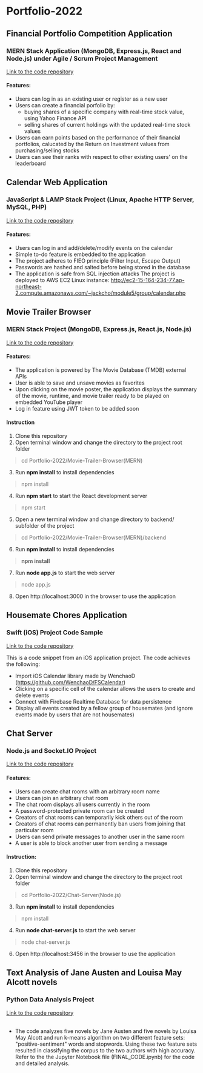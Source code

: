 # Portfolio-2022

## Financial Portfolio Competition Application
### MERN Stack Application (MongoDB, Express.js, React and Node.js) under Agile / Scrum Project Management
[Link to the code repository](https://github.com/jackcho0301/437ChoCaiAlameddineWendler/tree/final_ui_edits)
#### Features:
* Users can log in as an existing user or register as a new user
* Users can create a financial porfolio by:
    * buying shares of a specific company with real-time stock value, using Yahoo Finance API
    * selling shares of current holdings with the updated real-time stock values
* Users can earn points based on the performance of their financial portfolios, calucated by the Return on Investment values from purchasing/selling stocks
* Users can see their ranks with respect to other existing users' on the leaderboard



## Calendar Web Application 
### JavaScript & LAMP Stack Project (Linux, Apache HTTP Server, MySQL, PHP)
[Link to the code repository](https://github.com/jackcho0301/Portfolio-2022/tree/master/Calendar(LAMP))
#### Features:
- Users can log in and add/delete/modify events on the calendar
- Simple to-do feature is embedded to the application
- The project adheres to FIEO principle (Filter Input, Escape Output)
- Passwords are hashed and salted before being stored in the database
- The application is safe from SQL injection attacks
The project is deployed to AWS EC2 Linux instance: http://ec2-15-164-234-77.ap-northeast-2.compute.amazonaws.com/~jackcho/module5/group/calendar.php


## Movie Trailer Browser
### MERN Stack Project (MongoDB, Express.js, React.js, Node.js)
[Link to the code repository](https://github.com/jackcho0301/Portfolio-2022/tree/master/Movie-Trailer-Browser(MERN))
#### Features:
- The application is powered by The Movie Database (TMDB) external APIs
- User is able to save and unsave movies as favorites
- Upon clicking on the movie poster, the application displays the summary of the movie, runtime, and movie trailer ready to be played on embedded YouTube player 
- Log in feature using JWT token to be added soon

#### Instruction
1. Clone this repository
2. Open terminal window and change the directory to the project root folder 
> cd Portfolio-2022/Movie-Trailer-Browser(MERN)
3. Run **npm install** to install dependencies
> npm install
4. Run **npm start** to start the React development server
> npm start
5. Open a new terminal window and change directory to backend/ subfolder of the project
> cd Portfolio-2022/Movie-Trailer-Browser(MERN)/backend
6. Run **npm install** to install dependencies
> **npm install**
7. Run **node app.js** to start the web server
> node app.js
8. Open http://localhost:3000 in the browser to use the application


## Housemate Chores Application
### Swift (iOS) Project Code Sample
[Link to the code repository](https://github.com/jackcho0301/Portfolio-2022/tree/master/Housemate-Chores-App(Swift))

This is a code snippet from an iOS application project. The code achieves the following:
- Import iOS Calendar library made by WenchaoD (https://github.com/WenchaoD/FSCalendar)
- Clicking on a specific cell of the calendar allows the users to create and delete events
- Connect with Firebase Realtime Database for data persistence
- Display all events created by a fellow group of housemates (and ignore events made by users that are not housemates)



## Chat Server
### Node.js and Socket.IO Project
[Link to the code repository](https://github.com/jackcho0301/Portfolio-2022/tree/master/Chat-Server(Node.js))
#### Features:
- Users can create chat rooms with an arbitrary room name
- Users can join an arbitrary chat room
- The chat room displays all users currently in the room
- A password-protected private room can be created
- Creators of chat rooms can temporarily kick others out of the room
- Creators of chat rooms can permanently ban users from joining that particular room
- Users can send private messages to another user in the same room 
- A user is able to block another user from sending a message

#### Instruction:
1. Clone this repository
2. Open terminal window and change the directory to the project root folder 
> cd Portfolio-2022/Chat-Server(Node.js)
3. Run **npm install** to install dependencies
> npm install
4. Run **node chat-server.js** to start the web server
> node chat-server.js
6. Open http://localhost:3456 in the browser to use the application



## Text Analysis of Jane Austen and Louisa May Alcott novels
### Python Data Analysis Project
[Link to the code repository](https://github.com/jackcho0301/Portfolio-2022/tree/master/Text-Analysis(Python)) <br> <br>
- The code analyzes five novels by Jane Austen and five novels by Louisa May Alcott and run k-means algorithm on two different feature sets: "positive-sentiment" words and stopwords. Using these two feature sets resulted in classifying the corpus to the two authors with high accuracy. Refer to the the Jupyter Notebook file (FINAL_CODE.ipynb) for the code and detailed analysis.

